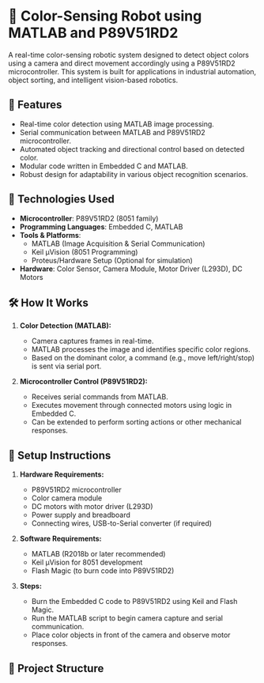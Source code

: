# 🎨 Color-Sensing Robot using MATLAB and P89V51RD2

A real-time color-sensing robotic system designed to detect object colors using a camera and direct movement accordingly using a P89V51RD2 microcontroller. This system is built for applications in industrial automation, object sorting, and intelligent vision-based robotics.

## 🚀 Features

- Real-time color detection using MATLAB image processing.
- Serial communication between MATLAB and P89V51RD2 microcontroller.
- Automated object tracking and directional control based on detected color.
- Modular code written in Embedded C and MATLAB.
- Robust design for adaptability in various object recognition scenarios.

## 🧠 Technologies Used

- **Microcontroller**: P89V51RD2 (8051 family)
- **Programming Languages**: Embedded C, MATLAB
- **Tools & Platforms**: 
  - MATLAB (Image Acquisition & Serial Communication)
  - Keil µVision (8051 Programming)
  - Proteus/Hardware Setup (Optional for simulation)
- **Hardware**: Color Sensor, Camera Module, Motor Driver (L293D), DC Motors

## 🛠️ How It Works

1. **Color Detection (MATLAB):**
   - Camera captures frames in real-time.
   - MATLAB processes the image and identifies specific color regions.
   - Based on the dominant color, a command (e.g., move left/right/stop) is sent via serial port.

2. **Microcontroller Control (P89V51RD2):**
   - Receives serial commands from MATLAB.
   - Executes movement through connected motors using logic in Embedded C.
   - Can be extended to perform sorting actions or other mechanical responses.

## 🔧 Setup Instructions

1. **Hardware Requirements:**
   - P89V51RD2 microcontroller
   - Color camera module
   - DC motors with motor driver (L293D)
   - Power supply and breadboard
   - Connecting wires, USB-to-Serial converter (if required)

2. **Software Requirements:**
   - MATLAB (R2018b or later recommended)
   - Keil µVision for 8051 development
   - Flash Magic (to burn code into P89V51RD2)

3. **Steps:**
   - Burn the Embedded C code to P89V51RD2 using Keil and Flash Magic.
   - Run the MATLAB script to begin camera capture and serial communication.
   - Place color objects in front of the camera and observe motor responses.

## 📂 Project Structure

